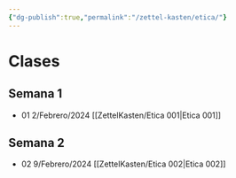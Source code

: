 ```yaml
---
{"dg-publish":true,"permalink":"/zettel-kasten/etica/"}
---
```


# Clases 

## Semana 1
- 01 2/Febrero/2024 [[ZettelKasten/Etica 001\|Etica 001]]

## Semana 2
- 02 9/Febrero/2024 [[ZettelKasten/Etica 002\|Etica 002]]